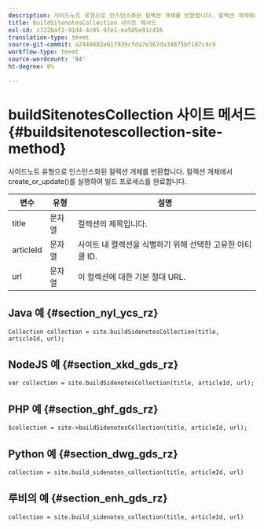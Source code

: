 ```yaml
---
description: 사이드노트 유형으로 인스턴스화된 컬렉션 개체를 반환합니다. 컬렉션 개체에서 create_or_update()를 실행하여 빌드 프로세스를 완료합니다.
title: buildSitenotesCollection 사이트 메서드
exl-id: c722baf2-91d4-4c05-97e1-ea585e91c416
translation-type: tm+mt
source-git-commit: a2449482e617939cfda7e367da34875bf187c4c9
workflow-type: tm+mt
source-wordcount: '94'
ht-degree: 8%

---
```


# buildSitenotesCollection 사이트 메서드{#buildsitenotescollection-site-method}

사이드노트 유형으로 인스턴스화된 컬렉션 개체를 반환합니다. 컬렉션 개체에서 create_or_update()를 실행하여 빌드 프로세스를 완료합니다.

| 변수 | 유형 | 설명 |
|--- |--- |--- |
| title | 문자열 | 컬렉션의 제목입니다. |
| articleId | 문자열 | 사이트 내 컬렉션을 식별하기 위해 선택한 고유한 아티클 ID. |
| url | 문자열 | 이 컬렉션에 대한 기본 절대 URL. |

## Java 예 {#section_nyl_ycs_rz}

```
Collection collection = site.buildSidenotesCollection(title, articleId, url); 
```

## NodeJS 예 {#section_xkd_gds_rz}

```
var collection = site.buildSidenotesCollection(title, articleId, url); 
```

## PHP 예 {#section_ghf_gds_rz}

```
$collection = site->buildSidenotesCollection(title, articleId, url); 
```

## Python 예 {#section_dwg_gds_rz}

```
collection = site.build_sidenotes_collection(title, articleId, url) 
```

## 루비의 예 {#section_enh_gds_rz}

```
collection = site.build_sidenotes_collection(title, articleId, url) 
```

